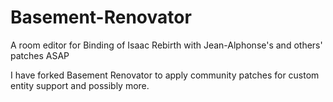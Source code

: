 # Basement-Renovator
A room editor for Binding of Isaac Rebirth with Jean-Alphonse's and others' patches ASAP

I have forked Basement Renovator to apply community patches for custom entity support and possibly more.
